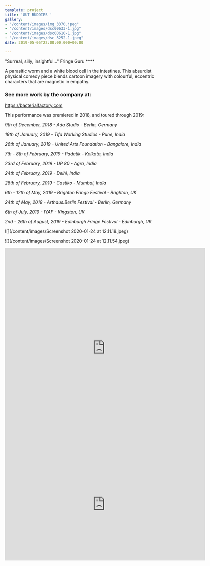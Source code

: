 ```yaml
---
template: project
title: 'GUT BUDDIES '
gallery:
- "/content/images/img_3370.jpeg"
- "/content/images/dsc00633-1.jpg"
- "/content/images/dsc00610-1.jpg"
- "/content/images/dsc_3252-1.jpeg"
date: 2019-05-05T22:00:00.000+00:00

---
```

"Surreal, silly, insightful..." Fringe Guru ****

A parasitic worm and a white blood cell in the intestines. This absurdist physical comedy piece blends cartoon imagery with colourful, eccentric characters that are magnetic in empathy.

### See more work by the company at:

https://bacterialfactory.com

This performance was premiered in 2018, and toured through 2019:

_9th of December, 2018 - Ada Studio - Berlin, Germany_

_19th of January, 2019 - Tifa Working Studios - Pune, India_

_26th of January, 2019 - United Arts Foundation - Bangalore, India_

_7th - 8th of February, 2019 - Padatik - Kolkata, India_

_23rd of February, 2019 - UP 80 - Agra, India_

_24th of February, 2019 - Delhi, India_

_28th of February, 2019 - Castiko - Mumbai, India_

_6th - 12th of May, 2019 - Brighton Fringe Festival - Brighton, UK_

_24th of May, 2019 - Arthaus.Berlin Festival - Berlin, Germany_

_6th of July, 2019 - IYAF - Kingston, UK_

_2nd - 26th of August, 2019 - Edinburgh Fringe Festival - Edinburgh, UK_

![](/content/images/Screenshot 2020-01-24 at 12.11.18.jpeg)

![](/content/images/Screenshot 2020-01-24 at 12.11.54.jpeg)

<iframe src="https://player.vimeo.com/video/349909318" width="640" height="640" frameborder="0" allow="autoplay; fullscreen" allowfullscreen></iframe>

<iframe src="https://player.vimeo.com/video/293715464" width="640" height="360" frameborder="0" allow="autoplay; fullscreen" allowfullscreen></iframe>
